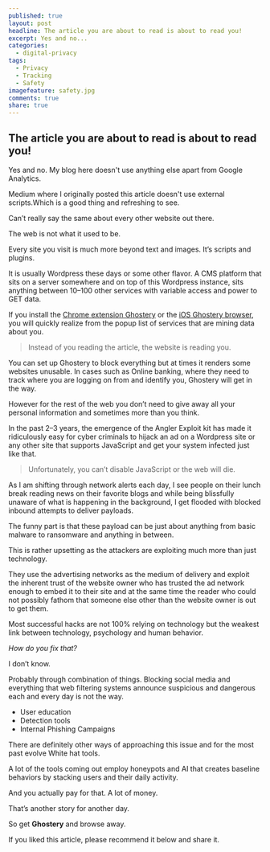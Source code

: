```yaml
---
published: true
layout: post
headline: The article you are about to read is about to read you!
excerpt: Yes and no...
categories:
  - digital-privacy
tags:
  - Privacy
  - Tracking
  - Safety
imagefeature: safety.jpg
comments: true
share: true
---
```

## The article you are about to read is about to read you!


Yes and no. My blog here doesn't use anything else apart from Google Analytics.

Medium where I originally posted this article doesn't use external scripts.Which is a good thing and refreshing to see.

Can’t really say the same about every other website out there.

The web is not what it used to be.

Every site you visit is much more beyond text and images. It’s scripts and plugins.

It is usually Wordpress these days or some other flavor. A CMS platform that sits on a server somewhere and on top of this Wordpress instance, sits anything between 10–100 other services with variable access and power to GET data.

If you install the [Chrome extension Ghostery](https://chrome.google.com/webstore/detail/ghostery/mlomiejdfkolichcflejclcbmpeaniij?hl=en) or the [iOS Ghostery browser](https://appsto.re/us/yaJlC.i), you will quickly realize from the popup list of services that are mining data about you.

> Instead of you reading the article, the website is reading you.


You can set up Ghostery to block everything but at times it renders some websites unusable. In cases such as Online banking, where they need to track where you are logging on from and identify you, Ghostery will get in the way.

However for the rest of the web you don’t need to give away all your personal information and sometimes more than you think.

In the past 2–3 years, the emergence of the Angler Exploit kit has made it ridiculously easy for cyber criminals to hijack an ad on a Wordpress site or any other site that supports JavaScript and get your system infected just like that.

> Unfortunately, you can’t disable JavaScript or the web will die.

As I am shifting through network alerts each day, I see people on their lunch break reading news on their favorite blogs and while being blissfully unaware of what is happening in the background, I get flooded with blocked inbound attempts to deliver payloads.

The funny part is that these payload can be just about anything from basic malware to ransomware and anything in between.

This is rather upsetting as the attackers are exploiting much more than just technology.

They use the advertising networks as the medium of delivery and exploit the inherent trust of the website owner who has trusted the ad network enough to embed it to their site and at the same time the reader who could not possibly fathom that someone else other than the website owner is out to get them.

Most successful hacks are not 100% relying on technology but the weakest link between technology, psychology and human behavior.

_How do you fix that?_

I don’t know.

Probably through combination of things. Blocking social media and everything that web filtering systems announce suspicious and dangerous each and every day is not the way.

- User education
- Detection tools
- Internal Phishing Campaigns

There are definitely other ways of approaching this issue and for the most past evolve White hat tools.

A lot of the tools coming out employ honeypots and AI that creates baseline behaviors by stacking users and their daily activity.

And you actually pay for that. A lot of money.

That’s another story for another day.

So get **Ghostery** and browse away.

If you liked this article, please recommend it below and share it.
